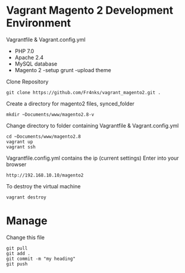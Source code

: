 # Vagrant Magento 2 Development Environment
Vagrantfile & Vagrant.config.yml

- PHP 7.0
- Apache 2.4
- MySQL database
- Magento 2 -setup grunt -upload theme


Clone Repository
```
git clone https://github.com/Fr4nks/vagrant_magento2.git .
```
Create a directory for magento2 files, synced_folder
```
mkdir ~Documents/www/magento2.8-v
```     
Change directory to folder containing Vagrantfile & Vagrant.config.yml
```
cd ~Documents/www/magento2.8
vagrant up
vagrant ssh
```

Vagrantfile.config.yml contains the ip (current settings)
Enter into your browser
```
http://192.168.10.10/magento2
```

To destroy the virtual machine 
```
vagrant destroy
```
# Manage
Change this file
```
git pull
git add .
git commit -m "my heading"
git push
```
